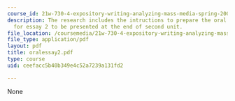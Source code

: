 ```yaml
---
course_id: 21w-730-4-expository-writing-analyzing-mass-media-spring-2001
description: The research includes the intructions to prepare the oral presentation
  for essay 2 to be presented at the end of second unit.
file_location: /coursemedia/21w-730-4-expository-writing-analyzing-mass-media-spring-2001/ceefacc5b40b349e4c52a7239a131fd2_oralessay2.pdf
file_type: application/pdf
layout: pdf
title: oralessay2.pdf
type: course
uid: ceefacc5b40b349e4c52a7239a131fd2

---
```

None
